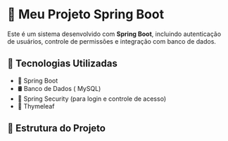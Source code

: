 # 📌 Meu Projeto Spring Boot

Este é um sistema desenvolvido com **Spring Boot**, incluindo autenticação de usuários, controle de permissões e integração com banco de dados.

## 🚀 Tecnologias Utilizadas

- 🌱 Spring Boot
- 🛢️ Banco de Dados ( MySQL)
- 🔑 Spring Security (para login e controle de acesso)
- 🎨 Thymeleaf

## 📂 Estrutura do Projeto

